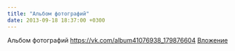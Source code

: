 ```yaml
---
title: "Альбом фотографий"
date: 2013-09-18 18:37:00 +0300
---
```


Альбом фотографий
<a class="vk-attach" href="https://vk.com/album41076938_179876604">https://vk.com/album41076938_179876604</a>
<a class="vk-attach" href="https://vk.com/album41076938_179876604">Вложение</a>

